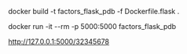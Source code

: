 <!-- docker build -t factors_flask_[]:cython-multi -f Dockerfile.cython-multi .

docker run -it --rm -p 5000:5000 factors_flask:cython-multi -->

<!-- docker build -t factors_flask_pdb -f Dockerfile.cython-multi .

docker run -it --rm -p 5000:5000 factors_flask_pdb -->

docker build -t factors_flask_pdb -f Dockerfile.flask .

docker run -it --rm -p 5000:5000 factors_flask_pdb

http://127.0.0.1:5000/32345678